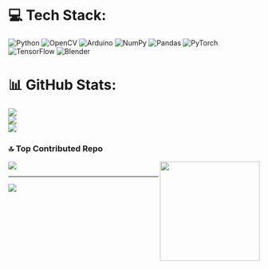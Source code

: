 
# 💻 Tech Stack:
![Python](https://img.shields.io/badge/python-3670A0?style=flat-square&logo=python&logoColor=ffdd54) ![OpenCV](https://img.shields.io/badge/opencv-%23white.svg?style=flat-square&logo=opencv&logoColor=white) ![Arduino](https://img.shields.io/badge/-Arduino-00979D?style=flat-square&logo=Arduino&logoColor=white) ![NumPy](https://img.shields.io/badge/numpy-%23013243.svg?style=flat-square&logo=numpy&logoColor=white) ![Pandas](https://img.shields.io/badge/pandas-%23150458.svg?style=flat-square&logo=pandas&logoColor=white) ![PyTorch](https://img.shields.io/badge/PyTorch-%23EE4C2C.svg?style=flat-square&logo=PyTorch&logoColor=white) ![TensorFlow](https://img.shields.io/badge/TensorFlow-%23FF6F00.svg?style=flat-square&logo=TensorFlow&logoColor=white) ![Blender](https://img.shields.io/badge/blender-%23F5792A.svg?style=flat-square&logo=blender&logoColor=white)
# 📊 GitHub Stats:
![](https://github-readme-stats.vercel.app/api?username=kotdanissimo&theme=tokyonight&hide_border=false&include_all_commits=false&count_private=false)<br/>
![](https://github-readme-streak-stats.herokuapp.com/?user=kotdanissimo&theme=tokyonight&hide_border=false)<br/>
![](https://github-readme-stats.vercel.app/api/top-langs/?username=kotdanissimo&theme=tokyonight&hide_border=false&include_all_commits=false&count_private=false&layout=compact)

### 🔝 Top Contributed Repo

<img align="right" height="200" src="https://media0.giphy.com/media/v1.Y2lkPTc5MGI3NjExcHdibWkzbGJwdWNhYWRhdTl4ZGd2N2FkY3ExNW1hcndjcnJtMXFqaiZlcD12MV9pbnRlcm5hbF9naWZfYnlfaWQmY3Q9cw/E4kjYvAnTjh45ML3TO/giphy.gif"  />

![](https://github-contributor-stats.vercel.app/api?username=kotdanissimo&limit=5&theme=tokyonight&combine_all_yearly_contributions=true)

---
[![](https://visitcount.itsvg.in/api?id=kotdanissimo&icon=5&color=6)](https://visitcount.itsvg.in)

<!-- Proudly created with GPRM ( https://gprm.itsvg.in ) -->
